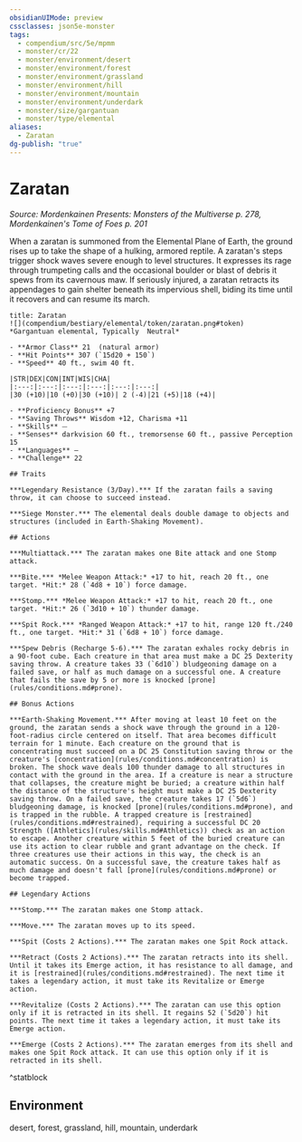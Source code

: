 ```yaml
---
obsidianUIMode: preview
cssclasses: json5e-monster
tags:
  - compendium/src/5e/mpmm
  - monster/cr/22
  - monster/environment/desert
  - monster/environment/forest
  - monster/environment/grassland
  - monster/environment/hill
  - monster/environment/mountain
  - monster/environment/underdark
  - monster/size/gargantuan
  - monster/type/elemental
aliases:
  - Zaratan
dg-publish: "true"
---
```

# Zaratan
*Source: Mordenkainen Presents: Monsters of the Multiverse p. 278, Mordenkainen's Tome of Foes p. 201*  

When a zaratan is summoned from the Elemental Plane of Earth, the ground rises up to take the shape of a hulking, armored reptile. A zaratan's steps trigger shock waves severe enough to level structures. It expresses its rage through trumpeting calls and the occasional boulder or blast of debris it spews from its cavernous maw. If seriously injured, a zaratan retracts its appendages to gain shelter beneath its impervious shell, biding its time until it recovers and can resume its march.

```ad-statblock
title: Zaratan
![](compendium/bestiary/elemental/token/zaratan.png#token)
*Gargantuan elemental, Typically  Neutral*

- **Armor Class** 21  (natural armor)
- **Hit Points** 307 (`15d20 + 150`)
- **Speed** 40 ft., swim 40 ft.

|STR|DEX|CON|INT|WIS|CHA|
|:---:|:---:|:---:|:---:|:---:|:---:|
|30 (+10)|10 (+0)|30 (+10)| 2 (-4)|21 (+5)|18 (+4)|

- **Proficiency Bonus** +7
- **Saving Throws** Wisdom +12, Charisma +11
- **Skills** ⏤
- **Senses** darkvision 60 ft., tremorsense 60 ft., passive Perception 15
- **Languages** —
- **Challenge** 22

## Traits

***Legendary Resistance (3/Day).*** If the zaratan fails a saving throw, it can choose to succeed instead.

***Siege Monster.*** The elemental deals double damage to objects and structures (included in Earth-Shaking Movement).

## Actions

***Multiattack.*** The zaratan makes one Bite attack and one Stomp attack.

***Bite.*** *Melee Weapon Attack:* +17 to hit, reach 20 ft., one target. *Hit:* 28 (`4d8 + 10`) force damage.

***Stomp.*** *Melee Weapon Attack:* +17 to hit, reach 20 ft., one target. *Hit:* 26 (`3d10 + 10`) thunder damage.

***Spit Rock.*** *Ranged Weapon Attack:* +17 to hit, range 120 ft./240 ft., one target. *Hit:* 31 (`6d8 + 10`) force damage.

***Spew Debris (Recharge 5-6).*** The zaratan exhales rocky debris in a 90-foot cube. Each creature in that area must make a DC 25 Dexterity saving throw. A creature takes 33 (`6d10`) bludgeoning damage on a failed save, or half as much damage on a successful one. A creature that fails the save by 5 or more is knocked [prone](rules/conditions.md#prone).

## Bonus Actions

***Earth-Shaking Movement.*** After moving at least 10 feet on the ground, the zaratan sends a shock wave through the ground in a 120-foot-radius circle centered on itself. That area becomes difficult terrain for 1 minute. Each creature on the ground that is concentrating must succeed on a DC 25 Constitution saving throw or the creature's [concentration](rules/conditions.md#concentration) is broken. The shock wave deals 100 thunder damage to all structures in contact with the ground in the area. If a creature is near a structure that collapses, the creature might be buried; a creature within half the distance of the structure's height must make a DC 25 Dexterity saving throw. On a failed save, the creature takes 17 (`5d6`) bludgeoning damage, is knocked [prone](rules/conditions.md#prone), and is trapped in the rubble. A trapped creature is [restrained](rules/conditions.md#restrained), requiring a successful DC 20 Strength ([Athletics](rules/skills.md#Athletics)) check as an action to escape. Another creature within 5 feet of the buried creature can use its action to clear rubble and grant advantage on the check. If three creatures use their actions in this way, the check is an automatic success. On a successful save, the creature takes half as much damage and doesn't fall [prone](rules/conditions.md#prone) or become trapped.

## Legendary Actions

***Stomp.*** The zaratan makes one Stomp attack.

***Move.*** The zaratan moves up to its speed.

***Spit (Costs 2 Actions).*** The zaratan makes one Spit Rock attack.

***Retract (Costs 2 Actions).*** The zaratan retracts into its shell. Until it takes its Emerge action, it has resistance to all damage, and it is [restrained](rules/conditions.md#restrained). The next time it takes a legendary action, it must take its Revitalize or Emerge action.

***Revitalize (Costs 2 Actions).*** The zaratan can use this option only if it is retracted in its shell. It regains 52 (`5d20`) hit points. The next time it takes a legendary action, it must take its Emerge action.

***Emerge (Costs 2 Actions).*** The zaratan emerges from its shell and makes one Spit Rock attack. It can use this option only if it is retracted in its shell.
```
^statblock

## Environment

desert, forest, grassland, hill, mountain, underdark